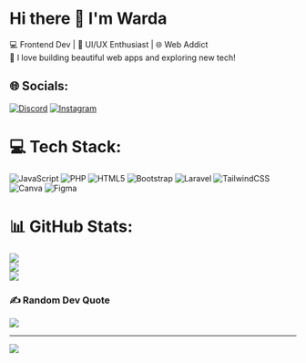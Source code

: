 # Hi there 👋 I'm Warda
💻 Frontend Dev | 🎨 UI/UX Enthusiast | 🌐 Web Addict <br>🚀 I love building beautiful web apps and exploring new tech!<br>


## 🌐 Socials:
[![Discord](https://img.shields.io/badge/Discord-%237289DA.svg?logo=discord&logoColor=white)](https://discord.gg/https://www.instagram.com/wadafolklore?utm_source=ig_web_button_share_sheet&igsh=ZDNlZDc0MzIxNw==) [![Instagram](https://img.shields.io/badge/Instagram-%23E4405F.svg?logo=Instagram&logoColor=white)](https://instagram.com/wadafolklore) 

# 💻 Tech Stack:
![JavaScript](https://img.shields.io/badge/javascript-%23323330.svg?style=for-the-badge&logo=javascript&logoColor=%23F7DF1E) ![PHP](https://img.shields.io/badge/php-%23777BB4.svg?style=for-the-badge&logo=php&logoColor=white) ![HTML5](https://img.shields.io/badge/html5-%23E34F26.svg?style=for-the-badge&logo=html5&logoColor=white) ![Bootstrap](https://img.shields.io/badge/bootstrap-%238511FA.svg?style=for-the-badge&logo=bootstrap&logoColor=white) ![Laravel](https://img.shields.io/badge/laravel-%23FF2D20.svg?style=for-the-badge&logo=laravel&logoColor=white) ![TailwindCSS](https://img.shields.io/badge/tailwindcss-%2338B2AC.svg?style=for-the-badge&logo=tailwind-css&logoColor=white) ![Canva](https://img.shields.io/badge/Canva-%2300C4CC.svg?style=for-the-badge&logo=Canva&logoColor=white) ![Figma](https://img.shields.io/badge/figma-%23F24E1E.svg?style=for-the-badge&logo=figma&logoColor=white)
# 📊 GitHub Stats:
![](https://github-readme-stats.vercel.app/api?username=wardaamaliaa&theme=dark&hide_border=false&include_all_commits=false&count_private=false)<br/>
![](https://nirzak-streak-stats.vercel.app/?user=wardaamaliaa&theme=dark&hide_border=false)<br/>
![](https://github-readme-stats.vercel.app/api/top-langs/?username=wardaamaliaa&theme=dark&hide_border=false&include_all_commits=false&count_private=false&layout=compact)

### ✍️ Random Dev Quote
![](https://quotes-github-readme.vercel.app/api?type=horizontal&theme=radical)

---
[![](https://visitcount.itsvg.in/api?id=wardaamaliaa&icon=8&color=0)](https://visitcount.itsvg.in)

<!-- Proudly created with GPRM ( https://gprm.itsvg.in ) -->
